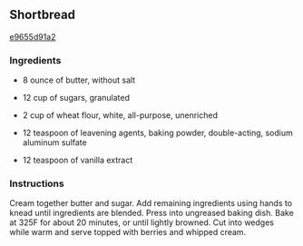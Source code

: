 ## Shortbread

[e9655d91a2](http://www.food.com/recipe/shortbread-229676)

### Ingredients

 - 8 ounce of butter, without salt

 - 12 cup of sugars, granulated

 - 2 cup of wheat flour, white, all-purpose, unenriched

 - 12 teaspoon of leavening agents, baking powder, double-acting, sodium aluminum sulfate

 - 12 teaspoon of vanilla extract

### Instructions

Cream together butter and sugar. Add remaining ingredients using hands to knead until ingredients are blended. Press into ungreased baking dish. Bake at 325F for about 20 minutes, or until lightly browned. Cut into wedges while warm and serve topped with berries and whipped cream.